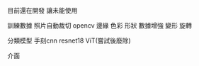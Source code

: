 目前還在開發 讓未能使用

訓練數據
  照片自動裁切
    opencv
    邊緣
    色彩
    形狀
  數據增強
    變形
    旋轉

分類模型
  手刻cnn
  resnet18
  ViT(嘗試後廢除)

介面
